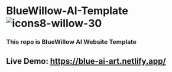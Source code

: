 # BlueWillow-AI-Template ![icons8-willow-30](https://user-images.githubusercontent.com/108572083/232209425-905a36e4-1973-40e3-96f0-1cfd5396f18f.png)
### This repo is BlueWillow AI Website Template
## Live Demo: https://blue-ai-art.netlify.app/

